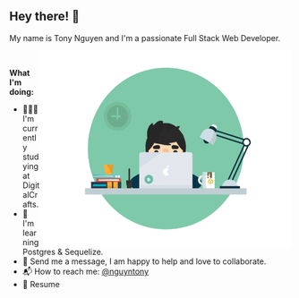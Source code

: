 ## Hey there! 🙂

My name is Tony Nguyen and I'm a passionate Full Stack Web Developer.

<img align="right" src="https://github.com/nguyntony/nguyntony/blob/main/hero.gif?raw=true" width="450" height="350">

<br>

**What I'm doing:**

-   🙇🏻‍♂️ I'm currently studying at DigitalCrafts.
-   📖 I'm learning Postgres & Sequelize.
-   💬 Send me a message, I am happy to help and love to collaborate.
-   📬 How to reach me: [@nguyntony](https://www.linkedin.com/in/nguyntony/)
-   📝 Resume
